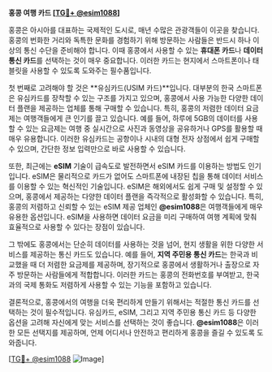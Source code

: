 **홍콩 여행 카드 [[TG💪+ @esim1088](https://t.me/s/esim1088)]**

홍콩은 아시아를 대표하는 국제적인 도시로, 매년 수많은 관광객들이 이곳을 찾습니다. 홍콩의 번화한 거리와 독특한 문화를 경험하기 위해 방문하는 사람들은 반드시 하나 이상의 통신 수단을 준비해야 합니다. 이때 홍콩에서 사용할 수 있는 **휴대폰 카드**나 **데이터 통신 카드**를 선택하는 것이 매우 중요합니다. 이러한 카드는 현지에서 스마트폰이나 태블릿을 사용할 수 있도록 도와주는 필수품입니다.

첫 번째로 고려해야 할 것은 **유심카드(USIM 카드)**입니다. 대부분의 한국 스마트폰은 유심카드를 장착할 수 있는 구조를 가지고 있으며, 홍콩에서 사용 가능한 다양한 데이터 플랜을 제공하는 업체를 통해 구매할 수 있습니다. 특히, 홍콩의 저렴한 데이터 요금제는 여행객들에게 큰 인기를 끌고 있습니다. 예를 들어, 하루에 5GB의 데이터를 사용할 수 있는 요금제는 여행 중 실시간으로 사진과 동영상을 공유하거나 GPS를 활용할 때 매우 유용합니다. 이러한 유심카드는 공항이나 시내의 대형 전자 상점에서 쉽게 구매할 수 있으며, 간단한 정보 입력만으로 바로 사용할 수 있습니다.

또한, 최근에는 **eSIM** 기술이 급속도로 발전하면서 eSIM 카드를 이용하는 방법도 인기입니다. eSIM은 물리적으로 카드가 없어도 스마트폰에 내장된 칩을 통해 데이터 서비스를 이용할 수 있는 혁신적인 기술입니다. eSIM은 해외에서도 쉽게 구매 및 설정할 수 있으며, 홍콩에서 제공하는 다양한 데이터 플랜을 즉각적으로 활성화할 수 있습니다. 특히, 홍콩의 저렴하고 신뢰할 수 있는 eSIM 제공 업체인 **@esim1088**은 여행객들에게 매우 유용한 옵션입니다. eSIM을 사용하면 데이터 요금을 미리 구매하여 여행 계획에 맞춰 효율적으로 사용할 수 있다는 장점이 있습니다.

그 밖에도 홍콩에서는 단순히 데이터를 사용하는 것을 넘어, 현지 생활을 위한 다양한 서비스를 제공하는 통신 카드도 있습니다. 예를 들어, **지역 주민용 통신 카드**는 한국과 비교했을 때 더 저렴한 요금제를 제공하며, 장기적으로 홍콩에서 생활하거나 출장으로 자주 방문하는 사람들에게 적합합니다. 이러한 카드는 홍콩의 전화번호를 부여받고, 한국과의 국제 통화도 저렴하게 사용할 수 있는 기능을 포함하고 있습니다.

결론적으로, 홍콩에서의 여행을 더욱 편리하게 만들기 위해서는 적절한 통신 카드를 선택하는 것이 필수적입니다. 유심카드, eSIM, 그리고 지역 주민용 통신 카드 등 다양한 옵션을 고려해 자신에게 맞는 서비스를 선택하는 것이 좋습니다. **@esim1088**은 이러한 모든 선택지를 제공하며, 언제 어디서나 안전하고 편리하게 홍콩을 즐길 수 있도록 도와줍니다. 

[[TG💪+ @esim1088](https://t.me/s/esim1088) ![Image](https://i.postimg.cc/Y0z9fWf4/image.png)]